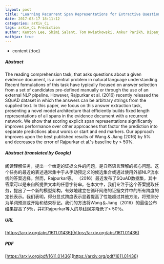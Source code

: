 ```yaml
---
layout: post
title: "Learning Recurrent Span Representations for Extractive Question Answering"
date: 2017-03-17 18:11:12
categories: arXiv_CL
tags: arXiv_CL Prediction
author: Kenton Lee, Shimi Salant, Tom Kwiatkowski, Ankur Parikh, Dipanjan Das, Jonathan Berant
mathjax: true
---
```


* content
{:toc}

##### Abstract
The reading comprehension task, that asks questions about a given evidence document, is a central problem in natural language understanding. Recent formulations of this task have typically focused on answer selection from a set of candidates pre-defined manually or through the use of an external NLP pipeline. However, Rajpurkar et al. (2016) recently released the SQuAD dataset in which the answers can be arbitrary strings from the supplied text. In this paper, we focus on this answer extraction task, presenting a novel model architecture that efficiently builds fixed length representations of all spans in the evidence document with a recurrent network. We show that scoring explicit span representations significantly improves performance over other approaches that factor the prediction into separate predictions about words or start and end markers. Our approach improves upon the best published results of Wang & Jiang (2016) by 5% and decreases the error of Rajpurkar et al.'s baseline by > 50%.

##### Abstract (translated by Google)
阅读理解任务，提出一个给定的证据文件的问题，是自然语言理解的核心问题。这个任务的最近的表述通常集中于从手动预定义的候选集合或通过使用外部NLP流水线的答案选择。然而，Rajpurkar等。 （2016）最近发布了SQuAD数据集，其中答案可以是来自所提供文本的任意字符串。在本文中，我们专注于这个答案提取任务，提出了一个新的模型架构，有效地建立在循环网络的证据文件中的所有跨度的定长表示。我们表明，得分显式跨度表示显着提高了性能超过其他方法，将预测分为单词预测或开始和结束标记。我们的方法将Wang＆Jiang（2016）的最佳公布结果提高了5％，并将Rajpurkar等人的基线误差降低了> 50％。

##### URL
[https://arxiv.org/abs/1611.01436](https://arxiv.org/abs/1611.01436)

##### PDF
[https://arxiv.org/pdf/1611.01436](https://arxiv.org/pdf/1611.01436)

